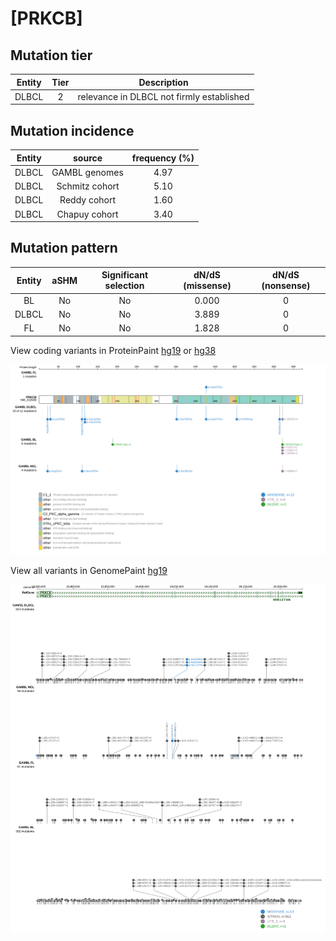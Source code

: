 # [PRKCB]

## Mutation tier

|Entity|Tier|Description                              |
|:------:|:----:|-----------------------------------------|
|DLBCL |2   |relevance in DLBCL not firmly established|
## Mutation incidence

|Entity|source        |frequency (%)|
|:------:|:--------------:|:-------------:|
|DLBCL |GAMBL genomes |4.97         |
|DLBCL |Schmitz cohort|5.10         |
|DLBCL |Reddy cohort  |1.60         |
|DLBCL |Chapuy cohort |3.40         |

## Mutation pattern

|Entity|aSHM|Significant selection|dN/dS (missense)|dN/dS (nonsense)|
|:------:|:----:|:---------------------:|:----------------:|:----------------:|
|BL    |No  |No                   |0.000           |0               |
|DLBCL |No  |No                   |3.889           |0               |
|FL    |No  |No                   |1.828           |0               |



View coding variants in ProteinPaint [hg19](https://www.bcgsc.ca/downloads/morinlab/GAMBL/test/genes/PRKCB_protein.html)  or [hg38](https://www.bcgsc.ca/downloads/morinlab/GAMBL/test/genes/PRKCB_protein_hg38.html)

![image](images/proteinpaint/PRKCB_NM_212535.svg)

View all variants in GenomePaint [hg19](https://www.bcgsc.ca/downloads/morinlab/GAMBL/test/genes/PRKCB.html)

![image](images/proteinpaint/PRKCB.svg)
